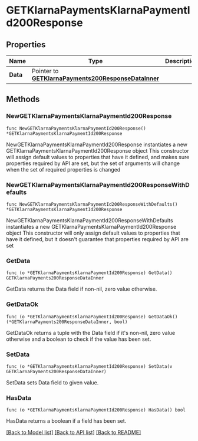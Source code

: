 # GETKlarnaPaymentsKlarnaPaymentId200Response

## Properties

Name | Type | Description | Notes
------------ | ------------- | ------------- | -------------
**Data** | Pointer to [**GETKlarnaPayments200ResponseDataInner**](GETKlarnaPayments200ResponseDataInner.md) |  | [optional] 

## Methods

### NewGETKlarnaPaymentsKlarnaPaymentId200Response

`func NewGETKlarnaPaymentsKlarnaPaymentId200Response() *GETKlarnaPaymentsKlarnaPaymentId200Response`

NewGETKlarnaPaymentsKlarnaPaymentId200Response instantiates a new GETKlarnaPaymentsKlarnaPaymentId200Response object
This constructor will assign default values to properties that have it defined,
and makes sure properties required by API are set, but the set of arguments
will change when the set of required properties is changed

### NewGETKlarnaPaymentsKlarnaPaymentId200ResponseWithDefaults

`func NewGETKlarnaPaymentsKlarnaPaymentId200ResponseWithDefaults() *GETKlarnaPaymentsKlarnaPaymentId200Response`

NewGETKlarnaPaymentsKlarnaPaymentId200ResponseWithDefaults instantiates a new GETKlarnaPaymentsKlarnaPaymentId200Response object
This constructor will only assign default values to properties that have it defined,
but it doesn't guarantee that properties required by API are set

### GetData

`func (o *GETKlarnaPaymentsKlarnaPaymentId200Response) GetData() GETKlarnaPayments200ResponseDataInner`

GetData returns the Data field if non-nil, zero value otherwise.

### GetDataOk

`func (o *GETKlarnaPaymentsKlarnaPaymentId200Response) GetDataOk() (*GETKlarnaPayments200ResponseDataInner, bool)`

GetDataOk returns a tuple with the Data field if it's non-nil, zero value otherwise
and a boolean to check if the value has been set.

### SetData

`func (o *GETKlarnaPaymentsKlarnaPaymentId200Response) SetData(v GETKlarnaPayments200ResponseDataInner)`

SetData sets Data field to given value.

### HasData

`func (o *GETKlarnaPaymentsKlarnaPaymentId200Response) HasData() bool`

HasData returns a boolean if a field has been set.


[[Back to Model list]](../README.md#documentation-for-models) [[Back to API list]](../README.md#documentation-for-api-endpoints) [[Back to README]](../README.md)


